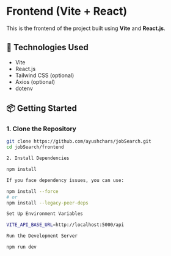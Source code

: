 # Frontend (Vite + React)

This is the frontend of the project built using **Vite** and **React.js**.

## 🚀 Technologies Used

- Vite
- React.js
- Tailwind CSS (optional)
- Axios (optional)
- dotenv

## 📦 Getting Started

### 1. Clone the Repository

```bash
git clone https://github.com/ayushchars/jobSearch.git
cd jobSearch/frontend

2. Install Dependencies

npm install

If you face dependency issues, you can use:

npm install --force
# or
npm install --legacy-peer-deps

Set Up Environment Variables

VITE_API_BASE_URL=http://localhost:5000/api

Run the Development Server

npm run dev
    
